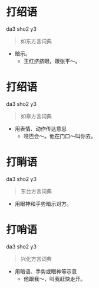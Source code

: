 # 打绍语
da3 sho2 y3
> 如东方言词典
- 暗示。
  - 王红挤挤眼，跟张平～。

# 打绍语
da3 sho2 y3
> 如皋方言词典
- 用表情、动作传达意思
  - 哑巴会～。他在门口～叫你去。

# 打睄语
da3 sho2 y3
> 东台方言词典
- 用眼神和手势暗示对方。

# 打哨语
da3 sho2 y3
> 兴化方言词典
- 用暗语、手势或眼神等示意
  - 他跟我～，叫我赶快走开。
